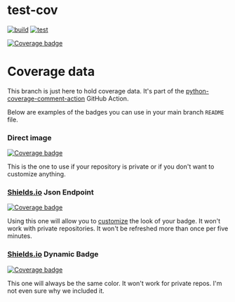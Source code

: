 # test-cov

[![build](https://github.com/mdvandamme/test-cov/actions/workflows/ci.yml/badge.svg)](https://github.com/mdvandamme/test-cov/actions/workflows/ci.yml)
[![test](https://github.com/mdvandamme/test-cov/actions/workflows/test.yml/badge.svg)](https://github.com/mdvandamme/test-cov/actions/workflows/test.yml)


[![Coverage badge](https://raw.githubusercontent.com/mdvandamme/python-coverage-comment-action/python-coverage-comment-action-data/badge.svg)](https://github.com/mdvandamme/python-coverage-comment-action/tree/python-coverage-comment-action-data)




# Coverage data

This branch is just here to hold coverage data. It's part of the
[python-coverage-comment-action](https://github.com/marketplace/actions/python-coverage-comment)
GitHub Action.

Below are examples of the badges you can use in your main branch `README` file.

### Direct image

[![Coverage badge](https://raw.githubusercontent.com/ewjoachim/python-coverage-comment-action/python-coverage-comment-action-data/badge.svg)](https://github.com/ewjoachim/python-coverage-comment-action/tree/python-coverage-comment-action-data)

This is the one to use if your repository is private or if you don't want to customize anything.

### [Shields.io](https://shields.io) Json Endpoint

[![Coverage badge](https://img.shields.io/endpoint?url=https://raw.githubusercontent.com/ewjoachim/python-coverage-comment-action/python-coverage-comment-action-data/endpoint.json)](https://github.com/ewjoachim/python-coverage-comment-action/tree/python-coverage-comment-action-data)

Using this one will allow you to [customize](https://shields.io/endpoint) the look of your badge.
It won't work with private repositories. It won't be refreshed more than once per five minutes.

### [Shields.io](https://shields.io) Dynamic Badge

[![Coverage badge](https://img.shields.io/badge/dynamic/json?color=brightgreen&label=coverage&query=%24.message&url=https%3A%2F%2Fraw.githubusercontent.com%2Fewjoachim%2Fpython-coverage-comment-action%2Fpython-coverage-comment-action-data%2Fendpoint.json)](https://github.com/ewjoachim/python-coverage-comment-action/tree/python-coverage-comment-action-data)

This one will always be the same color. It won't work for private repos. I'm not even sure why we included it.
